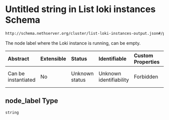 # Untitled string in List loki instances Schema

```txt
http://schema.nethserver.org/cluster/list-loki-instances-output.json#/properties/instances/items/properties/node_label
```

The node label where the Loki instance is running, can be empty.

| Abstract            | Extensible | Status         | Identifiable            | Custom Properties | Additional Properties | Access Restrictions | Defined In                                                                                          |
| :------------------ | :--------- | :------------- | :---------------------- | :---------------- | :-------------------- | :------------------ | :-------------------------------------------------------------------------------------------------- |
| Can be instantiated | No         | Unknown status | Unknown identifiability | Forbidden         | Allowed               | none                | [list-loki-instances-output.json\*](cluster/list-loki-instances-output.json "open original schema") |

## node\_label Type

`string`
